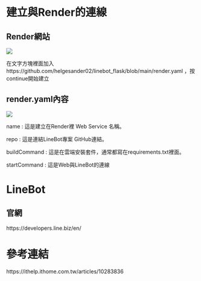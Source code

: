 <h1>建立與Render的連線</h1>
<h2>Render網站</h2>
<img src="https://github.com/helgesander02/linebot_flask/blob/main/img/%E5%BB%BA%E7%AB%8B%E6%AA%94%E6%A1%88.jpg" with="300" heigh="150"></img>
<p>在文字方塊裡面加入 https://github.com/helgesander02/linebot_flask/blob/main/render.yaml ，按continue開始建立</p>
<h2>render.yaml內容</h2>
<img src="https://github.com/helgesander02/linebot_flask/blob/main/img/%E5%85%A7%E5%AE%B9.jpg" with="300" heigh="150"></img>
<p>name : 這是建立在Render裡 Web Service 名稱。</p>
<p>repo : 這是連結LineBot專案 GitHub連結。</p>
<p>buildCommand : 這是在雲端安裝套件，通常都寫在requirements.txt裡面。</p>
<p>startCommand : 這是Web與LineBot的連線</p>
<h1>LineBot</h1>
<h2>官網</h2>
<p>https://developers.line.biz/en/</p>
<h1>參考連結</h1>
<p>https://ithelp.ithome.com.tw/articles/10283836</p>
